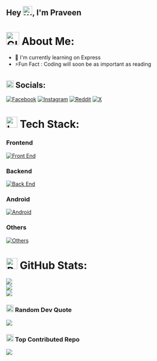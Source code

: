 ## Hey <img src="https://raw.githubusercontent.com/Tarikul-Islam-Anik/Animated-Fluent-Emojis/master/Emojis/Hand%20gestures/Waving%20Hand.png" alt="Waving Hand" width="25" height="25" />, I'm Praveen

<!--
**InfiniteCoder06/InfiniteCoder06** is a ✨ _special_ ✨ repository because its `README.md` (this file) appears on your GitHub profile.

Here are some ideas to get you started:

- 🔭 I’m currently working on ...
- 🌱 I’m currently learning ...
- 👯 I’m looking to collaborate on ...
- 🤔 I’m looking for help with ...
- 💬 Ask me about ...
- 📫 How to reach me: ...
- 😄 Pronouns: ...
- ⚡ Fun fact: ...
-->
# <img src="https://raw.githubusercontent.com/Tarikul-Islam-Anik/Animated-Fluent-Emojis/master/Emojis/Smilies/Dizzy.png" alt="Globe with Meridians" width="35" height="35" /> About Me:
- 🌱 I'm currently learning on Express
- ⚡Fun Fact : Coding will soon be as important as reading

## <img src="https://raw.githubusercontent.com/Tarikul-Islam-Anik/Animated-Fluent-Emojis/master/Emojis/Travel%20and%20places/Globe%20with%20Meridians.png" alt="Globe with Meridians" width="20" height="20" /> Socials:
[![Facebook](https://img.shields.io/badge/Facebook-1877F2?style=for-the-badge&logo=facebook&logoColor=white)](https://facebook.com/the.infinite.coder) [![Instagram](https://img.shields.io/badge/Instagram-E4405F?style=for-the-badge&logo=instagram&logoColor=white)](https://instagram.com/the_infinite_coder) [![Reddit](https://img.shields.io/badge/Reddit-FF4500?style=for-the-badge&logo=reddit&logoColor=white)](https://reddit.com/user/TheUnknownCoder2) [![X](https://img.shields.io/badge/X-000000?style=for-the-badge&logo=x&logoColor=white)](https://x.com/infinite_code06) 

# <img src="https://raw.githubusercontent.com/Tarikul-Islam-Anik/Animated-Fluent-Emojis/master/Emojis/Objects/Laptop.png" alt="Laptop" width="30" height="30" /> Tech Stack:
### Frontend
[![Front End](https://skillicons.dev/icons?i=html,css,js,react,next,flutter,tailwind)]()
### Backend
[![Back End](https://skillicons.dev/icons?i=nodejs,dart,python,firebase,supabase,django)]()
### Android
[![Android](https://skillicons.dev/icons?i=java,kotlin,androidstudio)]()
### Others
[![Others](https://skillicons.dev/icons?i=vscode,git,github,x)]()

# <img src="https://raw.githubusercontent.com/Tarikul-Islam-Anik/Animated-Fluent-Emojis/master/Emojis/Objects/Bar%20Chart.png" alt="Bar Chart" width="30" height="30" /> GitHub Stats:
![](https://github-readme-stats.vercel.app/api?username=InfiniteCoder06&theme=tokyonight&hide_border=true&include_all_commits=true&count_private=true)<br/>
![](https://github-readme-streak-stats.herokuapp.com/?user=InfiniteCoder06&theme=tokyonight&hide_border=true)<br/>
![](https://github-readme-stats.vercel.app/api/top-langs/?username=InfiniteCoder06&theme=tokyonight&hide_border=true&include_all_commits=true&count_private=true&layout=compact)

### <img src="https://raw.githubusercontent.com/Tarikul-Islam-Anik/Animated-Fluent-Emojis/master/Emojis/Hand%20gestures/Writing%20Hand.png" alt="Writing Hand" width="20" height="20"> Random Dev Quote
![](https://quotes-github-readme.vercel.app/api?type=horizontal&theme=radical)

### <img src="https://raw.githubusercontent.com/Tarikul-Islam-Anik/Animated-Fluent-Emojis/master/Emojis/Symbols/Top%20Arrow.png" alt="Top Arrow" width="20" height="20"> Top Contributed Repo
![](https://github-contributor-stats.vercel.app/api?username=InfiniteCoder06&limit=5&theme=radical&combine_all_yearly_contributions=true)
